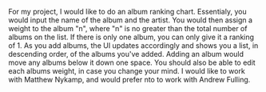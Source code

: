 For my project, I would like to do an album ranking chart. Essentialy, you would input the name of the album and the artist. You would then assign a weight to the album "n", where "n" is no greater than the total number of albums on the list. If there is only one album, you can only give it a ranking of 1. As you add albums, the UI updates accordingly and shows you a list, in descending order, of the albums you've added. Adding an album would move any albums below it down one space. You should also be able to edit each albums weight, in case you change your mind. I would like to work with Matthew Nykamp, and would prefer nto to work with Andrew Fulling.
